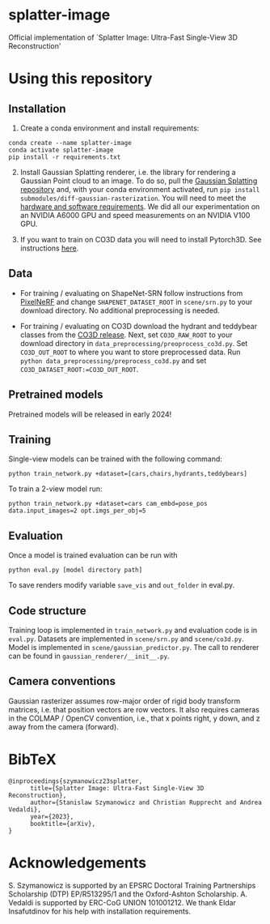 # splatter-image
Official implementation of `Splatter Image: Ultra-Fast Single-View 3D Reconstruction'

# Using this repository

## Installation

1. Create a conda environment and install requirements: 
```
conda create --name splatter-image
conda activate splatter-image
pip install -r requirements.txt
```

2. Install Gaussian Splatting renderer, i.e. the library for rendering a Gaussian Point cloud to an image. To do so, pull the [Gaussian Splatting repository](https://github.com/graphdeco-inria/gaussian-splatting/tree/main) and, with your conda environment activated, run `pip install submodules/diff-gaussian-rasterization`. You will need to meet the [hardware and software requirements](https://github.com/graphdeco-inria/gaussian-splatting/blob/main/README.md#hardware-requirements). We did all our experimentation on an NVIDIA A6000 GPU and speed measurements on an NVIDIA V100 GPU. 

3. If you want to train on CO3D data you will need to install Pytorch3D. See instructions [here](https://github.com/facebookresearch/pytorch3d/blob/main/INSTALL.md).

## Data

- For training / evaluating on ShapeNet-SRN follow instructions from [PixelNeRF](https://github.com/sxyu/pixel-nerf#getting-the-data) and change `SHAPENET_DATASET_ROOT` in `scene/srn.py` to your download directory. No additional preprocessing is needed.

- For training / evaluating on CO3D download the hydrant and teddybear classes from the [CO3D release](https://ai.meta.com/datasets/co3d-downloads/). Next, set `CO3D_RAW_ROOT` to your download directory in `data_preprocessing/preoprocess_co3d.py`. Set `CO3D_OUT_ROOT` to where you want to store preprocessed data. Run `python data_preprocessing/preprocess_co3d.py` and set `CO3D_DATASET_ROOT:=CO3D_OUT_ROOT`.

## Pretrained models

Pretrained models will be released in early 2024!

## Training

Single-view models can be trained with the following command:
```
python train_network.py +dataset=[cars,chairs,hydrants,teddybears]
```

To train a 2-view model run:
```
python train_network.py +dataset=cars cam_embd=pose_pos data.input_images=2 opt.imgs_per_obj=5
```

## Evaluation

Once a model is trained evaluation can be run with 
```
python eval.py [model directory path]
```
To save renders modify variable `save_vis` and `out_folder` in eval.py.

## Code structure

Training loop is implemented in `train_network.py` and evaluation code is in `eval.py`. Datasets are implemented in `scene/srn.py` and `scene/co3d.py`. Model is implemented in `scene/gaussian_predictor.py`. The call to renderer can be found in `gaussian_renderer/__init__.py`.

## Camera conventions

Gaussian rasterizer assumes row-major order of rigid body transform matrices, i.e. that position vectors are row vectors. It also requires cameras in the COLMAP / OpenCV convention, i.e., that x points right, y down, and z away from the camera (forward).

# BibTeX

```
@inproceedings{szymanowicz23splatter,
      title={Splatter Image: Ultra-Fast Single-View 3D Reconstruction},
      author={Stanislaw Szymanowicz and Christian Rupprecht and Andrea Vedaldi},
      year={2023},
      booktitle={arXiv},
}
```

# Acknowledgements

S. Szymanowicz is supported by an EPSRC Doctoral Training Partnerships Scholarship (DTP) EP/R513295/1 and the Oxford-Ashton Scholarship.
A. Vedaldi is supported by ERC-CoG UNION 101001212.
We thank Eldar Insafutdinov for his help with installation requirements.
